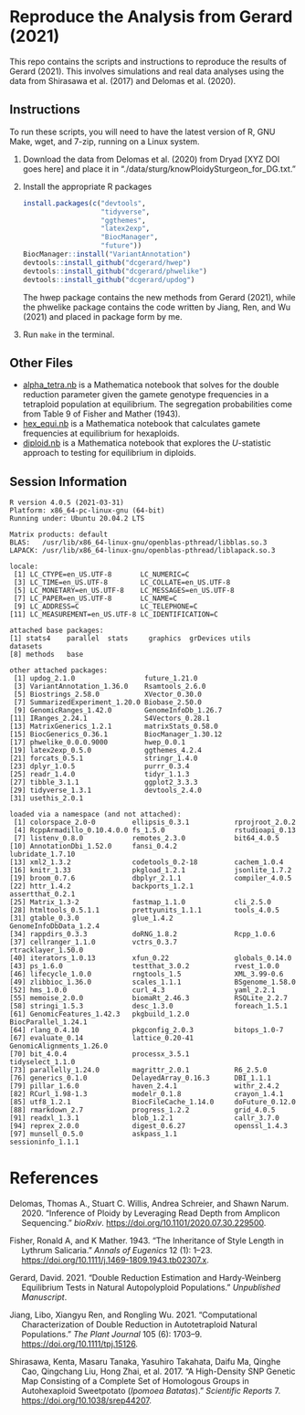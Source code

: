 
<!-- README.md is generated from README.Rmd. Please edit that file -->

# Reproduce the Analysis from Gerard (2021)

This repo contains the scripts and instructions to reproduce the results
of Gerard (2021). This involves simulations and real data analyses using
the data from Shirasawa et al. (2017) and Delomas et al. (2020).

## Instructions

To run these scripts, you will need to have the latest version of R, GNU
Make, wget, and 7-zip, running on a Linux system.

1.  Download the data from Delomas et al. (2020) from Dryad \[XYZ DOI
    goes here\] and place it in
    “./data/sturg/knowPloidySturgeon\_for\_DG.txt.”

2.  Install the appropriate R packages

    ``` r
    install.packages(c("devtools",
                       "tidyverse",
                       "ggthemes",
                       "latex2exp",
                       "BiocManager",
                       "future"))
    BiocManager::install("VariantAnnotation")
    devtools::install_github("dcgerard/hwep")
    devtools::install_github("dcgerard/phwelike")
    devtools::install_github("dcgerard/updog")
    ```

    The hwep package contains the new methods from Gerard (2021), while
    the phwelike package contains the code written by Jiang, Ren, and
    Wu (2021) and placed in package form by me.

3.  Run `make` in the terminal.

## Other Files

-   [alpha\_tetra.nb](./analysis/alpha_tetra.nb) is a Mathematica
    notebook that solves for the double reduction parameter given the
    gamete genotype frequencies in a tetraploid population at
    equilibrium. The segregation probabilities come from Table 9 of
    Fisher and Mather (1943).
-   [hex\_equi.nb](./analysis/hex_equi.nb) is a Mathematica notebook
    that calculates gamete frequencies at equilibrium for hexaploids.
-   [diploid.nb](./analysis/diploid.nb) is a Mathematica notebook that
    explores the *U*-statistic approach to testing for equilibrium in
    diploids.

## Session Information

    R version 4.0.5 (2021-03-31)
    Platform: x86_64-pc-linux-gnu (64-bit)
    Running under: Ubuntu 20.04.2 LTS

    Matrix products: default
    BLAS:   /usr/lib/x86_64-linux-gnu/openblas-pthread/libblas.so.3
    LAPACK: /usr/lib/x86_64-linux-gnu/openblas-pthread/liblapack.so.3

    locale:
     [1] LC_CTYPE=en_US.UTF-8       LC_NUMERIC=C              
     [3] LC_TIME=en_US.UTF-8        LC_COLLATE=en_US.UTF-8    
     [5] LC_MONETARY=en_US.UTF-8    LC_MESSAGES=en_US.UTF-8   
     [7] LC_PAPER=en_US.UTF-8       LC_NAME=C                 
     [9] LC_ADDRESS=C               LC_TELEPHONE=C            
    [11] LC_MEASUREMENT=en_US.UTF-8 LC_IDENTIFICATION=C       

    attached base packages:
    [1] stats4    parallel  stats     graphics  grDevices utils     datasets 
    [8] methods   base     

    other attached packages:
     [1] updog_2.1.0                 future_1.21.0              
     [3] VariantAnnotation_1.36.0    Rsamtools_2.6.0            
     [5] Biostrings_2.58.0           XVector_0.30.0             
     [7] SummarizedExperiment_1.20.0 Biobase_2.50.0             
     [9] GenomicRanges_1.42.0        GenomeInfoDb_1.26.7        
    [11] IRanges_2.24.1              S4Vectors_0.28.1           
    [13] MatrixGenerics_1.2.1        matrixStats_0.58.0         
    [15] BiocGenerics_0.36.1         BiocManager_1.30.12        
    [17] phwelike_0.0.0.9000         hwep_0.0.1                 
    [19] latex2exp_0.5.0             ggthemes_4.2.4             
    [21] forcats_0.5.1               stringr_1.4.0              
    [23] dplyr_1.0.5                 purrr_0.3.4                
    [25] readr_1.4.0                 tidyr_1.1.3                
    [27] tibble_3.1.1                ggplot2_3.3.3              
    [29] tidyverse_1.3.1             devtools_2.4.0             
    [31] usethis_2.0.1              

    loaded via a namespace (and not attached):
     [1] colorspace_2.0-0         ellipsis_0.3.1           rprojroot_2.0.2         
     [4] RcppArmadillo_0.10.4.0.0 fs_1.5.0                 rstudioapi_0.13         
     [7] listenv_0.8.0            remotes_2.3.0            bit64_4.0.5             
    [10] AnnotationDbi_1.52.0     fansi_0.4.2              lubridate_1.7.10        
    [13] xml2_1.3.2               codetools_0.2-18         cachem_1.0.4            
    [16] knitr_1.33               pkgload_1.2.1            jsonlite_1.7.2          
    [19] broom_0.7.6              dbplyr_2.1.1             compiler_4.0.5          
    [22] httr_1.4.2               backports_1.2.1          assertthat_0.2.1        
    [25] Matrix_1.3-2             fastmap_1.1.0            cli_2.5.0               
    [28] htmltools_0.5.1.1        prettyunits_1.1.1        tools_4.0.5             
    [31] gtable_0.3.0             glue_1.4.2               GenomeInfoDbData_1.2.4  
    [34] rappdirs_0.3.3           doRNG_1.8.2              Rcpp_1.0.6              
    [37] cellranger_1.1.0         vctrs_0.3.7              rtracklayer_1.50.0      
    [40] iterators_1.0.13         xfun_0.22                globals_0.14.0          
    [43] ps_1.6.0                 testthat_3.0.2           rvest_1.0.0             
    [46] lifecycle_1.0.0          rngtools_1.5             XML_3.99-0.6            
    [49] zlibbioc_1.36.0          scales_1.1.1             BSgenome_1.58.0         
    [52] hms_1.0.0                curl_4.3                 yaml_2.2.1              
    [55] memoise_2.0.0            biomaRt_2.46.3           RSQLite_2.2.7           
    [58] stringi_1.5.3            desc_1.3.0               foreach_1.5.1           
    [61] GenomicFeatures_1.42.3   pkgbuild_1.2.0           BiocParallel_1.24.1     
    [64] rlang_0.4.10             pkgconfig_2.0.3          bitops_1.0-7            
    [67] evaluate_0.14            lattice_0.20-41          GenomicAlignments_1.26.0
    [70] bit_4.0.4                processx_3.5.1           tidyselect_1.1.0        
    [73] parallelly_1.24.0        magrittr_2.0.1           R6_2.5.0                
    [76] generics_0.1.0           DelayedArray_0.16.3      DBI_1.1.1               
    [79] pillar_1.6.0             haven_2.4.1              withr_2.4.2             
    [82] RCurl_1.98-1.3           modelr_0.1.8             crayon_1.4.1            
    [85] utf8_1.2.1               BiocFileCache_1.14.0     doFuture_0.12.0         
    [88] rmarkdown_2.7            progress_1.2.2           grid_4.0.5              
    [91] readxl_1.3.1             blob_1.2.1               callr_3.7.0             
    [94] reprex_2.0.0             digest_0.6.27            openssl_1.4.3           
    [97] munsell_0.5.0            askpass_1.1              sessioninfo_1.1.1       

# References

<div id="refs" class="references csl-bib-body hanging-indent">

<div id="ref-delomas2020inference" class="csl-entry">

Delomas, Thomas A., Stuart C. Willis, Andrea Schreier, and Shawn Narum.
2020. “Inference of Ploidy by Leveraging Read Depth from Amplicon
Sequencing.” *bioRxiv*. <https://doi.org/10.1101/2020.07.30.229500>.

</div>

<div id="ref-fisher1943inheritance" class="csl-entry">

Fisher, Ronald A, and K Mather. 1943. “The Inheritance of Style Length
in Lythrum Salicaria.” *Annals of Eugenics* 12 (1): 1–23.
<https://doi.org/10.1111/j.1469-1809.1943.tb02307.x>.

</div>

<div id="ref-gerard2021double" class="csl-entry">

Gerard, David. 2021. “Double Reduction Estimation and Hardy-Weinberg
Equilibrium Tests in Natural Autopolyploid Populations.” *Unpublished
Manuscript*.

</div>

<div id="ref-jiang2021computational" class="csl-entry">

Jiang, Libo, Xiangyu Ren, and Rongling Wu. 2021. “Computational
Characterization of Double Reduction in Autotetraploid Natural
Populations.” *The Plant Journal* 105 (6): 1703–9.
<https://doi.org/10.1111/tpj.15126>.

</div>

<div id="ref-shirasawa2017high" class="csl-entry">

Shirasawa, Kenta, Masaru Tanaka, Yasuhiro Takahata, Daifu Ma, Qinghe
Cao, Qingchang Liu, Hong Zhai, et al. 2017. “A High-Density SNP Genetic
Map Consisting of a Complete Set of Homologous Groups in Autohexaploid
Sweetpotato (*Ipomoea Batatas*).” *Scientific Reports* 7.
<https://doi.org/10.1038/srep44207>.

</div>

</div>

